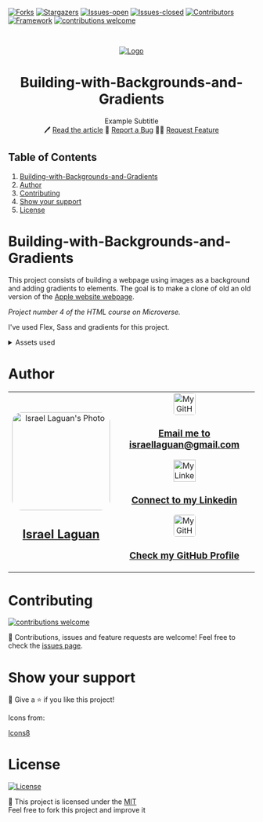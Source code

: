 <!-- PROJECT SHIELDS -->
[![Forks][forks-shield]][forks-url]
[![Stargazers][stars-shield]][stars-url]
[![Issues-open][issues-open-shield]][issues-url]
[![Issues-closed][issues-closed-shield]][issues-url]
[![Contributors][contributors-shield]][contributors-url]
[![Framework][badge-framework]][framework-url]
[![contributions welcome][contributions-welcome]][issues-url]

<!-- PROJECT LOGO -->
<br />
<p align="center">
  <a href="https://">
	  <img src="https://img.icons8.com/color/96/000000/full-image.png" alt="Logo"/>
  </a>

  <h1 align="center">
	Building-with-Backgrounds-and-Gradients
  </h1>

  <p align="center">
    Example Subtitle
    <br />
	  🖊️
    <a href="https://">Read the article</a>
    🐞
    <a href="https://github.com/Israel-Laguan/Building-with-Backgrounds-and-Gradients/issues">Report a Bug</a>
    🙋‍♂️
    <a href="https://github.com/Israel-Laguan/Building-with-Backgrounds-and-Gradients/issues">Request Feature</a>
  </p>
</p>

## Table of Contents

1. [Building-with-Backgrounds-and-Gradients](#building-with-backgrounds-and-gradients)
2. [Author](#author)
3. [Contributing](#contributing)
4. [Show your support](#show-your-support)
5. [License](#license)

# Building-with-Backgrounds-and-Gradients

This project consists of building a webpage using images as a background and adding gradients to elements. The goal is to make a clone of old an old version of the [Apple website webpage](https://web.archive.org/web/20140301004610/http://www.apple.com/).

*Project number 4 of the HTML course on Microverse.*

I've used Flex, Sass and gradients for this project.

<details>
  <summary>Assets used</summary>
  <ul>
    <li>Some icons by Freepic from www.flaticon.com </li>
    <li>Images on the [Web Archive](https://web.archive.org/)</li>
  </ul>
  <p> Each asset belog to each author(s).</p>
</details> 

# Author

<table style="width:100%">
  <tr>
    <td>
        <div align="center">
            <a href="./docs/img/photo.png" target="_blank" rel="author">
                <img src="https://avatars2.githubusercontent.com/u/36519478?s=460&v=4" style="border-radius: 10%; min-width: 100px;" alt="Israel Laguan's Photo" width="200px">
            </a>
            <h2>
                <a href="https://israel-laguan.github.io/" target="_blank" rel="author">
                    Israel Laguan
                </a>
            </h2>
        </div>
    </td>
    <td>
        <div align="center">
            <a href="mailto:israellaguan@gmail.com" target="_blank" rel="author">
                <img src="https://img.icons8.com/color/48/000000/message-squared.png" style="border-radius: 10%" alt="My GitHub" height="45px">
                <h3>
                    Email me to 
                    <a href="mailto:israellaguan@gmail.com">
                        israellaguan@gmail.com
                    </a>
                </h3>
            </a>
            <a href="https://www.linkedin.com/in/israellaguan/" target="_blank" rel="author">
                <img src="https://img.icons8.com/color/48/000000/linkedin.png" alt="My Linkedin" height="45px">
                <h3>
                    Connect to my Linkedin
                </h3>
            </a>
            <a href="https://github.com/Israel-Laguan" target="_blank" rel="author">
                <img src="https://img.icons8.com/color/48/000000/github--v1.png" 
			style="border-radius: 10%" alt="My GitHub" height="45px"
		>
                <h3>
                    Check my GitHub Profile
                </h3>
            </a>
        </div>
    </td>
  </tr>
</table> 

# Contributing

[![contributions welcome][contributions-welcome]][issues-url]

🤝 Contributions, issues and feature requests are welcome!
Feel free to check the [issues page][issues-url].

# Show your support

🤗 Give a ⭐️ if you like this project!

Icons from:

<a href="https://icons8.com/icon/13917/full-image">Icons8</a>

# License

[![License][badge-license]](http://badges.mit-license.org)

📝 This project is licensed under the [MIT](LICENSE)\
Feel free to fork this project and improve it

<!-- MARKDOWN LINKS & IMAGES -->
[contributors-shield]: https://img.shields.io/github/contributors/Israel-Laguan/Building-with-Backgrounds-and-Gradients?style=for-the-badge
[contributors-url]: https://github.com/Israel-Laguan/Building-with-Backgrounds-and-Gradients/graphs/contributors
[forks-shield]: https://img.shields.io/github/forks/Israel-Laguan/Building-with-Backgrounds-and-Gradients?style=for-the-badge
[forks-url]: https://github.com/Israel-Laguan/Building-with-Backgrounds-and-Gradients/network/members
[stars-shield]: https://img.shields.io/github/stars/Israel-Laguan/Building-with-Backgrounds-and-Gradients?style=for-the-badge
[stars-url]: https://github.com/Israel-Laguan/Building-with-Backgrounds-and-Gradients/stargazers
[issues-open-shield]: https://img.shields.io/github/issues/Israel-Laguan/Building-with-Backgrounds-and-Gradients?style=for-the-badge
[issues-url]: https://github.com/Israel-Laguan/Building-with-Backgrounds-and-Gradients/issues
[issues-closed-shield]: https://img.shields.io/github/issues-closed/Israel-Laguan/Building-with-Backgrounds-and-Gradients?style=for-the-badge
[badge-framework]: https://img.shields.io/badge/framework-here-9cf?style=for-the-badge
[framework-url]: https://google.com
[contributions-welcome]: https://img.shields.io/badge/contributions-welcome-brightgreen.svg?style=for-the-badge
[badge-license]: https://img.shields.io/:license-mit-blue.svg?style=for-the-badge
